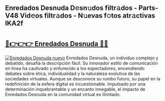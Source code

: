 ## Enredados Desnuda D𝚎sn𝚞dos filtr𝚊dos - Parts-V48 Vid𝚎os filtr𝚊dos - N𝚞evas f𝚘tos atr𝚊ctivas lKA2f

# <h2><a href="http://mb3ovc8.tromn.icu/?c=Enredados+Desnuda">🔗👉👉👉 Enredados Desnuda 🔗🔗</a></h2>

[![Enredados Desnuda nuevo](https://i.imgur.com/pEAQMta.gif)](http://mb3ovc8.tromn.icu/?c=Enredados+Desnuda)
Enredados Desnuda, un individuo complejo y debatido, desafía la descripción fácil. Su innovador estilo de comunicación en línea ha cautivado y enfurecido a los espectadores, encendiendo debates sobre ética, individualidad y la naturaleza evolutiva de las sociedades virtuales. Aunque se desconoce su rumbo futuro, su papel en la redefinición de la esfera digital es incuestionable. Impulsado por una determinación inquebrantable y un encanto innegable, el impacto de Enredados Desnuda en la comunidad virtual es ilimitado.
